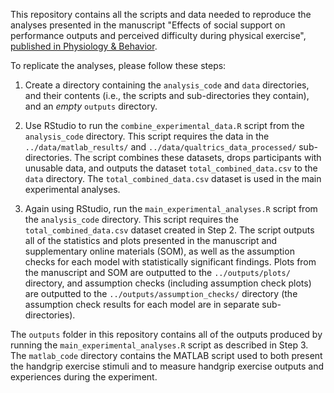 This repository contains all the scripts and data needed to reproduce the analyses presented in the manuscript "Effects of social support on performance outputs and perceived difficulty during physical exercise", [published in Physiology & Behavior](https://www.sciencedirect.com/science/article/pii/S0031938421001803).

To replicate the analyses, please follow these steps:

  1. Create a directory containing the `analysis_code` and `data` directories, and their contents (i.e., the scripts and sub-directories they contain), and an _empty_ `outputs` directory.

  2. Use RStudio to run the `combine_experimental_data.R` script from the `analysis_code` directory. This script requires the data in the `../data/matlab_results/` and `../data/qualtrics_data_processed/` sub-directories. The script combines these datasets, drops participants with unusable data, and outputs the dataset `total_combined_data.csv` to the `data` directory. The `total_combined_data.csv` dataset is used in the main experimental analyses.
  
  3. Again using RStudio, run the `main_experimental_analyses.R` script from the `analysis_code` directory. This script requires the `total_combined_data.csv` dataset created in Step 2. The script outputs all of the statistics and plots presented in the manuscript and supplementary online materials (SOM), as well as the assumption checks for each model with statistically significant findings. Plots from the manuscript and SOM are outputted to the `../outputs/plots/` directory, and assumption checks (including assumption check plots) are outputted to the `../outputs/assumption_checks/` directory (the assumption check results for each model are in separate sub-directories). 
  
The `outputs` folder in this repository contains all of the outputs produced by running the `main_experimental_analyses.R` script as described in Step 3. The `matlab_code` directory contains the MATLAB script used to both present the handgrip exercise stimuli and to measure handgrip exercise outputs and experiences during the experiment.

